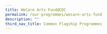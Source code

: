 ```yaml
---
title: WeCare Arts Fund@CDC
permalink: /our-programmes/wecare-arts-fund
description: ""
third_nav_title: Common Flagship Programmes
---
```

